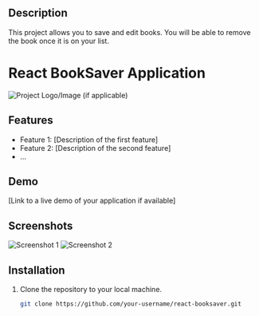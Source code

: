 
## Description

This project allows you to save and edit books. You will be able to remove the book once it is on your list. 

# React BookSaver Application

![Project Logo/Image (if applicable)](link-to-logo.png)


## Features

- Feature 1: [Description of the first feature]
- Feature 2: [Description of the second feature]
- ...

## Demo

[Link to a live demo of your application if available]

## Screenshots

![Screenshot 1](screenshot1.png)
![Screenshot 2](screenshot2.png)

## Installation

1. Clone the repository to your local machine.
   ```bash
   git clone https://github.com/your-username/react-booksaver.git
